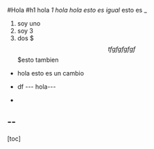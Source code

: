 #Hola
#h1 hola
*1 hola*
*hola esto es igual*
esto es _ 
1. soy uno
2. soy 3
3. dos
$$$tfgfgfgfgf$$$esto tambien


- hola esto es un cambio
- df
--- hola---

-
--
---
[toc]